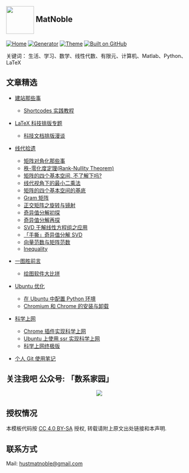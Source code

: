 ## <a title="matnoble.me" href="https://matnoble.me"><img align="center" width="75" height="75" src="https://raw.githubusercontent.com/MatNoble/matnoble.me/master/static/icons/android-chrome-512x512.png"></a> MatNoble

[![Home](https://img.shields.io/badge/Home-MatNoble-blue)](https://matnoble.me)
[![Generator](https://img.shields.io/badge/Generator-Hugo-ff4088?&logo=hugo)](https://gohugo.io/)
[![Theme](https://img.shields.io/badge/Theme-MemE-2a6df4)](https://github.com/reuixiy/hugo-theme-meme)
[![Built on GitHub](https://github.com/MatNoble/matnoble.github.io/workflows/build/badge.svg)](https://github.com/MatNoble/matnoble.github.io/actions)


关键词： 生活、学习、数学、线性代数、有限元、计算机、Matlab、Python、LaTeX

## 文章精选

- <a href="https://matnoble.me/categories/%E5%https://github.com/MatNoble/LaTeX-Document/blob/master/LICENSEBB%BA%E7%AB%99%E9%82%A3%E4%BA%9B%E4%BA%8B%E5%84%BF/"> 建站那些事</a>
  
  - <a href="https://matnoble.me/tech/hugo/shortcodes-practice-tutorial-for-hugo/"> Shortcodes 实践教程 </a>

- <a href="https://matnoble.me/series/latex/">LaTeX 科技排版专题</a>
  
  - <a href="https://matnoble.me/tech/latex/typeset-bbt/">科技文档排版漫谈</a>

- <a href="https://matnoble.me/series/mla/"> 线代拾遗 </a> 
  
  - <a href="https://matnoble.me/math/linear-algebra/diag/"> 矩阵对角化那些事 </a> 
  - <a href="https://matnoble.me/math/linear-algebra/rank-nullity/"> 秩-零化度定理(Rank-Nullity Theorem) </a> 
  - <a href="https://matnoble.me/math/linear-algebra/matrix4basicth/"> 矩阵的四个基本空间, 不了解下吗? </a> 
  - <a href="https://matnoble.me/math/linear-algebra/matrixleastsquares/"> 线代视角下的最小二乘法 </a> 
  - <a href="https://matnoble.me/math/linear-algebra/basicspacebase/"> 矩阵的四个基本空间的基底 </a> 
  - <a href="https://matnoble.me/math/linear-algebra/gram/"> Gram 矩阵 </a> 
  - <a href="https://matnoble.me/math/linear-algebra/rotationandmirroring/"> 正交矩阵之旋转与镜射 </a>
  - <a href="https://matnoble.me/math/linear-algebra/svd-mathematical-basis-a/"> 奇异值分解初探 </a>
  - <a href="https://matnoble.me/math/linear-algebra/svd-mathematical-basis-b/"> 奇异值分解再探 </a>
  - <a href="https://matnoble.me/math/linear-algebra/svd-apply-to-linear-system/">SVD 于解线性方程组之应用</a>
  - <a href="https://matnoble.me/math/linear-algebra/solve-svd-by-hand/">「手撕」奇异值分解 SVD</a>
  - <a href="https://matnoble.me/math/linear-algebra/vector-and-matrix-norm/">向量范数与矩阵范数</a>
  - <a href="https://matnoble.me/math/fem/inequality/">Inequality</a>

- <a href="https://matnoble.me/tech/draw/">一图胜前言</a>
  
  - <a href="https://matnoble.me/tech/draw/comparison-drawing-software/">绘图软件大比拼</a>

- <a href="https://matnoble.me/tags/ubuntu-%E8%A3%85%E6%9C%BA%E4%B8%8E%E4%BC%98%E5%8C%96/">Ubuntu 优化</a>
  
  - <a href="https://matnoble.me/tech/ubuntu/configure-python-environment-in-ubuntu/">在 Ubuntu 中配置 Python 环境</a>
  - <a href="https://matnoble.me/tech/ubuntu/install-chromium-browser-ubuntu/">Chromium 和 Chrome 的安装与卸载</a>

- <a href="https://matnoble.me/tags/%E7%A7%91%E5%AD%A6%E4%B8%8A%E7%BD%91/">科学上网</a>
  
  - <a href="https://matnoble.me/tech/ubuntu/scientific-internet/">Chrome 插件实现科学上网</a>
  - <a href="https://matnoble.me/tech/ubuntu/ubuntu-ssr/">Ubuntu 上使用 ssr 实现科学上网</a>
  - <a href="https://matnoble.me/tech/tofreeworld/">科学上网终极版</a>

- <a href="https://matnoble.me/tech/programming/git/">个人 Git 使用笔记</a>

## 关注我吧 公众号: 「数系家园」

<p align="center">
<img src="https://cdn.jsdelivr.net/gh/MatNoble/Images@master/uPic/uXiJsM.jpg"
</p>

## 授权情况

本模板代码按 [CC 4.0 BY-SA](https://github.com/MatNoble/matnoble.me/blob/master/CC-BY-SA-4.0) 授权, 转载请附上原文出处链接和本声明.

## 联系方式

Mail: [hustmatnoble@gmail.com](mailto:hustmatnoble@gmail.com)
